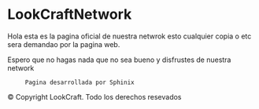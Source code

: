 # LookCraftNetwork

Hola esta es la pagina oficial de nuestra netwrok esto cualquier copia o etc sera
demandao por la pagina  web.

Espero que no hagas nada que no sea bueno y disfrustes de nuestra network


         Pagina desarrollada por Sphinix
© Copyright LookCraft. Todo los derechos resevados
